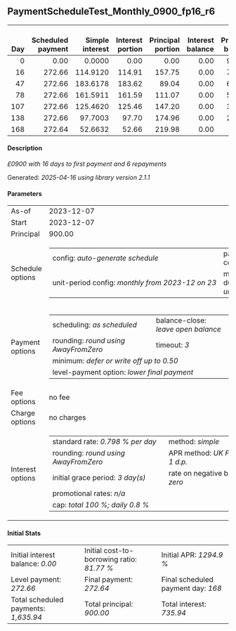 <h2>PaymentScheduleTest_Monthly_0900_fp16_r6</h2>
<table>
    <thead style="vertical-align: bottom;">
        <th style="text-align: right;">Day</th>
        <th style="text-align: right;">Scheduled payment</th>
        <th style="text-align: right;">Simple interest</th>
        <th style="text-align: right;">Interest portion</th>
        <th style="text-align: right;">Principal portion</th>
        <th style="text-align: right;">Interest balance</th>
        <th style="text-align: right;">Principal balance</th>
        <th style="text-align: right;">Total simple interest</th>
        <th style="text-align: right;">Total interest</th>
        <th style="text-align: right;">Total principal</th>
    </thead>
    <tr style="text-align: right;">
        <td class="ci00">0</td>
        <td class="ci01" style="white-space: nowrap;">0.00</td>
        <td class="ci02">0.0000</td>
        <td class="ci03">0.00</td>
        <td class="ci04">0.00</td>
        <td class="ci05">0.00</td>
        <td class="ci06">900.00</td>
        <td class="ci07">0.0000</td>
        <td class="ci08">0.00</td>
        <td class="ci09">0.00</td>
    </tr>
    <tr style="text-align: right;">
        <td class="ci00">16</td>
        <td class="ci01" style="white-space: nowrap;">272.66</td>
        <td class="ci02">114.9120</td>
        <td class="ci03">114.91</td>
        <td class="ci04">157.75</td>
        <td class="ci05">0.00</td>
        <td class="ci06">742.25</td>
        <td class="ci07">114.9120</td>
        <td class="ci08">114.91</td>
        <td class="ci09">157.75</td>
    </tr>
    <tr style="text-align: right;">
        <td class="ci00">47</td>
        <td class="ci01" style="white-space: nowrap;">272.66</td>
        <td class="ci02">183.6178</td>
        <td class="ci03">183.62</td>
        <td class="ci04">89.04</td>
        <td class="ci05">0.00</td>
        <td class="ci06">653.21</td>
        <td class="ci07">298.5298</td>
        <td class="ci08">298.53</td>
        <td class="ci09">246.79</td>
    </tr>
    <tr style="text-align: right;">
        <td class="ci00">78</td>
        <td class="ci01" style="white-space: nowrap;">272.66</td>
        <td class="ci02">161.5911</td>
        <td class="ci03">161.59</td>
        <td class="ci04">111.07</td>
        <td class="ci05">0.00</td>
        <td class="ci06">542.14</td>
        <td class="ci07">460.1209</td>
        <td class="ci08">460.12</td>
        <td class="ci09">357.86</td>
    </tr>
    <tr style="text-align: right;">
        <td class="ci00">107</td>
        <td class="ci01" style="white-space: nowrap;">272.66</td>
        <td class="ci02">125.4620</td>
        <td class="ci03">125.46</td>
        <td class="ci04">147.20</td>
        <td class="ci05">0.00</td>
        <td class="ci06">394.94</td>
        <td class="ci07">585.5829</td>
        <td class="ci08">585.58</td>
        <td class="ci09">505.06</td>
    </tr>
    <tr style="text-align: right;">
        <td class="ci00">138</td>
        <td class="ci01" style="white-space: nowrap;">272.66</td>
        <td class="ci02">97.7003</td>
        <td class="ci03">97.70</td>
        <td class="ci04">174.96</td>
        <td class="ci05">0.00</td>
        <td class="ci06">219.98</td>
        <td class="ci07">683.2832</td>
        <td class="ci08">683.28</td>
        <td class="ci09">680.02</td>
    </tr>
    <tr style="text-align: right;">
        <td class="ci00">168</td>
        <td class="ci01" style="white-space: nowrap;">272.64</td>
        <td class="ci02">52.6632</td>
        <td class="ci03">52.66</td>
        <td class="ci04">219.98</td>
        <td class="ci05">0.00</td>
        <td class="ci06">0.00</td>
        <td class="ci07">735.9464</td>
        <td class="ci08">735.94</td>
        <td class="ci09">900.00</td>
    </tr>
</table>
<h4>Description</h4>
<p><i>£0900 with 16 days to first payment and 6 repayments</i></p>
<p>Generated: <i>2025-04-16 using library version 2.1.1</i></p>
<h4>Parameters</h4>
<table>
    <tr>
        <td>As-of</td>
        <td>2023-12-07</td>
    </tr>
    <tr>
        <td>Start</td>
        <td>2023-12-07</td>
    </tr>
    <tr>
        <td>Principal</td>
        <td>900.00</td>
    </tr>
    <tr>
        <td>Schedule options</td>
        <td>
            <table>
                <tr>
                    <td>config: <i>auto-generate schedule</i></td>
                    <td>payment count: <i>6</i></td>
                </tr>
                <tr>
                    <td style="white-space: nowrap;">unit-period config: <i>monthly from 2023-12 on 23</i></td>
                    <td>max duration: <i>unlimited</i></td>
                </tr>
            </table>
        </td>
    </tr>
    <tr>
        <td>Payment options</td>
        <td>
            <table>
                <tr>
                    <td>scheduling: <i>as scheduled</i></td>
                    <td>balance-close: <i>leave&nbsp;open&nbsp;balance</i></td>
                </tr>
                <tr>
                    <td>rounding: <i>round using AwayFromZero</i></td>
                    <td>timeout: <i>3</i></td>
                </tr>
                <tr>
                    <td colspan='2'>minimum: <i>defer&nbsp;or&nbsp;write&nbsp;off&nbsp;up&nbsp;to&nbsp;0.50</i></td>
                </tr>
                <tr>
                    <td colspan='2'>level-payment option: <i>lower&nbsp;final&nbsp;payment</i></td>
                </tr>
            </table>
        </td>
    </tr>
    <tr>
        <td>Fee options</td>
        <td>no fee
        </td>
    </tr>
    <tr>
        <td>Charge options</td>
        <td>no charges
        </td>
    </tr>
    <tr>
        <td>Interest options</td>
        <td>
            <table>
                <tr>
                    <td>standard rate: <i>0.798 % per day</i></td>
                    <td>method: <i>simple</i></td>
                </tr>
                <tr>
                    <td>rounding: <i>round using AwayFromZero</i></td>
                    <td>APR method: <i>UK FCA to 1 d.p.</i></td>
                </tr>
                <tr>
                    <td>initial grace period: <i>3 day(s)</i></td>
                    <td>rate on negative balance: <i>zero</i></td>
                </tr>
                <tr>
                    <td colspan="2">promotional rates: <i><i>n/a</i></i></td>
                </tr>
                <tr>
                    <td colspan="2">cap: <i>total 100 %; daily 0.8 %</td>
                </tr>
            </table>
        </td>
    </tr>
</table>
<h4>Initial Stats</h4>
<table>
    <tr>
        <td>Initial interest balance: <i>0.00</i></td>
        <td>Initial cost-to-borrowing ratio: <i>81.77 %</i></td>
        <td>Initial APR: <i>1294.9 %</i></td>
    </tr>
    <tr>
        <td>Level payment: <i>272.66</i></td>
        <td>Final payment: <i>272.64</i></td>
        <td>Final scheduled payment day: <i>168</i></td>
    </tr>
    <tr>
        <td>Total scheduled payments: <i>1,635.94</i></td>
        <td>Total principal: <i>900.00</i></td>
        <td>Total interest: <i>735.94</i></td>
    </tr>
</table>
